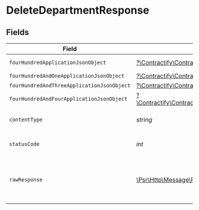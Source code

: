 # DeleteDepartmentResponse


## Fields

| Field                                                                                                                                                                              | Type                                                                                                                                                                               | Required                                                                                                                                                                           | Description                                                                                                                                                                        |
| ---------------------------------------------------------------------------------------------------------------------------------------------------------------------------------- | ---------------------------------------------------------------------------------------------------------------------------------------------------------------------------------- | ---------------------------------------------------------------------------------------------------------------------------------------------------------------------------------- | ---------------------------------------------------------------------------------------------------------------------------------------------------------------------------------- |
| `fourHundredApplicationJsonObject`                                                                                                                                                 | [?\Contractify\ContractifyAPI\Models\Operations\DeleteDepartmentResponseBody](../../models/operations/DeleteDepartmentResponseBody.md)                                             | :heavy_minus_sign:                                                                                                                                                                 | Precondition failed                                                                                                                                                                |
| `fourHundredAndOneApplicationJsonObject`                                                                                                                                           | [?\Contractify\ContractifyAPI\Models\Operations\DeleteDepartmentDepartmentsResponseBody](../../models/operations/DeleteDepartmentDepartmentsResponseBody.md)                       | :heavy_minus_sign:                                                                                                                                                                 | Unauthenticated                                                                                                                                                                    |
| `fourHundredAndThreeApplicationJsonObject`                                                                                                                                         | [?\Contractify\ContractifyAPI\Models\Operations\DeleteDepartmentDepartmentsResponseResponseBody](../../models/operations/DeleteDepartmentDepartmentsResponseResponseBody.md)       | :heavy_minus_sign:                                                                                                                                                                 | Forbidden                                                                                                                                                                          |
| `fourHundredAndFourApplicationJsonObject`                                                                                                                                          | [?\Contractify\ContractifyAPI\Models\Operations\DeleteDepartmentDepartmentsResponse404ResponseBody](../../models/operations/DeleteDepartmentDepartmentsResponse404ResponseBody.md) | :heavy_minus_sign:                                                                                                                                                                 | Not Found                                                                                                                                                                          |
| `contentType`                                                                                                                                                                      | *string*                                                                                                                                                                           | :heavy_check_mark:                                                                                                                                                                 | HTTP response content type for this operation                                                                                                                                      |
| `statusCode`                                                                                                                                                                       | *int*                                                                                                                                                                              | :heavy_check_mark:                                                                                                                                                                 | HTTP response status code for this operation                                                                                                                                       |
| `rawResponse`                                                                                                                                                                      | [\Psr\Http\Message\ResponseInterface](https://www.php-fig.org/psr/psr-7/#33-psrhttpmessageresponseinterface)                                                                       | :heavy_minus_sign:                                                                                                                                                                 | Raw HTTP response; suitable for custom response parsing                                                                                                                            |